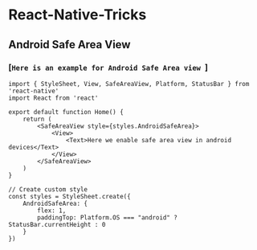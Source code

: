 # React-Native-Tricks


## Android Safe Area View     
    
### [`Here is an example for Android Safe Area view `] 

    import { StyleSheet, View, SafeAreaView, Platform, StatusBar } from 'react-native'
    import React from 'react'

    export default function Home() {
        return (
            <SafeAreaView style={styles.AndroidSafeArea}>
                <View>                    
                    <Text>Here we enable safe area view in android devices</Text>
                </View>
            </SafeAreaView>
        )
    }

    // Create custom style
    const styles = StyleSheet.create({
        AndroidSafeArea: {
            flex: 1,
            paddingTop: Platform.OS === "android" ? StatusBar.currentHeight : 0
        }
    })
